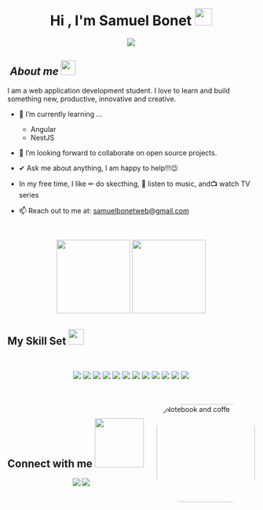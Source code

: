 <h1 align="center">Hi , I'm Samuel Bonet  <img src="https://media.giphy.com/media/hvRJCLFzcasrR4ia7z/giphy.gif" width="35"></h1>
<p align="center">
 <p align="center">
  <a href="https://github.com/CodeWhiteWeb/CodeWhiteWeb"><img src="https://readme-typing-svg.herokuapp.com?color=%2336BCF7&center=true&vCenter=true&lines=You're+welcome!;"></a>
</p>
</p>
  

## &nbsp;***About me*** <img src="https://cultofthepartyparrot.com/parrots/hd/laptop_parrot.gif" width="30" height="30">

I am a web application development student.  I love to learn and build something new, productive, innovative and creative.

- 🌱 I’m currently learning ...
  - Angular
  - NestJS
  
- 🤝 I’m looking forward to collaborate on open source projects.
- ✔ Ask me about anything, I am happy to help!!!😉<br>
- In my free time, I like  ✏  do skecthing, 🎵 listen to music, and  ​📺​ watch TV series
- 📫 Reach out to me at: <a href="samuelbonetweb@gmail.com"> samuelbonetweb@gmail.com</a>
  

<br/>  


<p align= "center">
  <img height= "150" src="https://github-readme-stats.vercel.app/api?username=samuelbonet&show_icons=true&theme=tokyonight"/>

  <img height= "150" src="https://github-readme-stats.vercel.app/api/top-langs/?username=samuelbonet&theme=tokyonight" />
 
</p>

## My Skill Set  <img src = "https://media2.giphy.com/media/QssGEmpkyEOhBCb7e1/giphy.gif?cid=ecf05e47a0n3gi1bfqntqmob8g9aid1oyj2wr3ds3mg700bl&rid=giphy.gif" width = 32px>



<br>

<p  align="center">

<img src="https://img.shields.io/badge/html5-%23E34F26.svg?style=for-the-badge&logo=html5&logoColor=white"/>




 <img src="https://img.shields.io/badge/MySQL-005C84?style=for-the-badge&logo=mysql&logoColor=white">





<img src="https://img.shields.io/badge/css3-%231572B6.svg?style=for-the-badge&logo=css3&logoColor=white"/>

<img src="https://img.shields.io/badge/javascript-%23323330.svg?style=for-the-badge&logo=javascript&logoColor=%23F7DF1E"/>
 




  <img src="https://img.shields.io/badge/java-%23ED8B00.svg?style=for-the-badge&logo=java&logoColor=white"/>  

 <img src="https://img.shields.io/badge/PHP-777BB4?style=for-the-badge&logo=php&logoColor=white"/>  

 <img src="https://img.shields.io/badge/Windows-0078D6?style=for-the-badge&logo=windows&logoColor=white"/>





<img src="https://img.shields.io/badge/Bootstrap-563D7C?style=for-the-badge&logo=bootstrap&logoColor=white">

  <img src="https://img.shields.io/badge/Tailwind_CSS-38B2AC?style=for-the-badge&logo=tailwind-css&logoColor=white">






<img src="https://img.shields.io/badge/Linux-FCC624?style=for-the-badge&logo=linux&logoColor=black">

  
  <img src="https://img.shields.io/badge/GIT-E44C30?style=for-the-badge&logo=git&logoColor=white">

<img src="https://img.shields.io/badge/Wordpress-21759B?style=for-the-badge&logo=wordpress&logoColor=white">
</p>





<br>
<br/>  
 <img align="right" alt="Notebook and coffe" height="200" style="border-radius:50px;" src="https://raw.githubusercontent.com/MicaelliMedeiros/micaellimedeiros/master/image/computer-illustration.png">

## Connect with me  <img src='https://raw.githubusercontent.com/ShahriarShafin/ShahriarShafin/main/Assets/handshake.gif' width="100px">
<div align="center">

  <a href="https://linkedin.com/in/samuel-bonet-034aa6243/"><img src="https://img.shields.io/badge/Samuel Bonet-0077B5?style=for-the-badge&logo=linkedin&logoColor=white"/></a>
<a href="mailto:samuelbonetweb@gmail.com"><img src="https://img.shields.io/badge/samuelbonetweb@gmail.com-D14836?style=for-the-badge&logo=gmail&logoColor=white"/></a> 

</div>  


